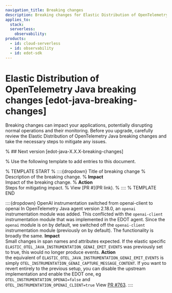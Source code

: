 ```yaml
---
navigation_title: Breaking changes 
description: Breaking changes for Elastic Distribution of OpenTelemetry Java.
applies_to:
  stack:
  serverless:
    observability:
products:
  - id: cloud-serverless
  - id: observability
  - id: edot-sdk
---
```


# Elastic Distribution of OpenTelemetry Java breaking changes [edot-java-breaking-changes]

Breaking changes can impact your applications, potentially disrupting normal operations and their monitoring. Before you upgrade, carefully review the Elastic Distribution of OpenTelemetry Java breaking changes and take the necessary steps to mitigate any issues.

% ## Next version [edot-java-X.X.X-breaking-changes]

% Use the following template to add entries to this document.

% TEMPLATE START
% ::::{dropdown} Title of breaking change 
% Description of the breaking change.
% **Impact**<br> Impact of the breaking change.
% **Action**<br> Steps for mitigating impact.
% View [PR #](PR link).
% ::::
% TEMPLATE END

::::{dropdown} OpenAI instrumentation switched from openai-client to openai
In OpenTelemetry Java agent version 2.18.0, an `openai` instrumentation module was added. This conflicted with the `openai-client` instrumentation module that was implemented in the EDOT agent. Since the `openai` module is on by default, we switched off the `openai-client` instrumentation module (previously on by default). The functionality is broadly the same.
**Impact**<br> Small changes in span names and attributes expected. If the elastic specific `ELASTIC_OTEL_JAVA_INSTRUMENTATION_GENAI_EMIT_EVENTS` was previously set to true, this would no longer produce events.
**Action**<br> the equivalent of `ELASTIC_OTEL_JAVA_INSTRUMENTATION_GENAI_EMIT_EVENTS` is simply `OTEL_INSTRUMENTATION_GENAI_CAPTURE_MESSAGE_CONTENT`. If you want to revert entirely to the previous setup, you can disable the upstream implementation and enable the EDOT one, eg `OTEL_INSTRUMENTATION_OPENAI=false` and `OTEL_INSTRUMENTATION_OPENAI_CLIENT=true`
View [PR #763](https://github.com/elastic/elastic-otel-java/pull/763).
::::
